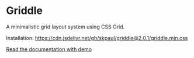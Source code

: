 # Griddle
A minimalistic grid layout system using CSS Grid.

Installation: https://cdn.jsdelivr.net/gh/skpaul/griddle@2.0.1/griddle.min.css

[Read the documentation with demo](https://skpaul.github.io/griddle/)
